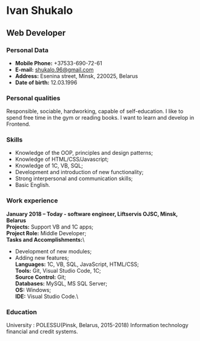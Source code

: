 # Ivan Shukalo

## Web Developer

### Personal Data

* **Mobile Phone:** +37533-690-72-61
* **E-mail:** shukalo.96@gmail.com
* **Address:** Esenina street, Minsk, 220025, Belarus
* **Date of birth:** 12.03.1996

### Personal qualities

Responsible, sociable, hardworking, capable of self-education. I like to spend free time in the gym or reading books. I want to learn and develop in Frontend.

### Skills

* Knowledge of the OOP, principles and design patterns;
* Knowledge of HTML/CSS/Javascript;
* Knowledge of 1C, VB, SQL;
* Development and introduction of new functionality;
* Strong interpersonal and communication skills;
* Basic English.

### Work experience

**January 2018 – Today  - software engineer,  Liftservis OJSC, Minsk, Belarus**\
**Projects:** Support VB and 1C apps;\
**Project Role:** Middle Developer;\
**Tasks and Accomplishments:**\
* Development of new modules;
* Adding new features;\
**Languages:** 1C, VB, SQL, JavaScript, HTML/CSS;\
**Tools:** Git, Visual Studio Code, 1С;\
**Source Control:** Git;\
**Databases:** MySQL, MS SQL Server;\
**OS:** Windows;\
**IDE:** Visual Studio Code.\

### Education

University : POLESSU(Pinsk, Belarus, 2015-2018)
Information technology financial and credit systems.